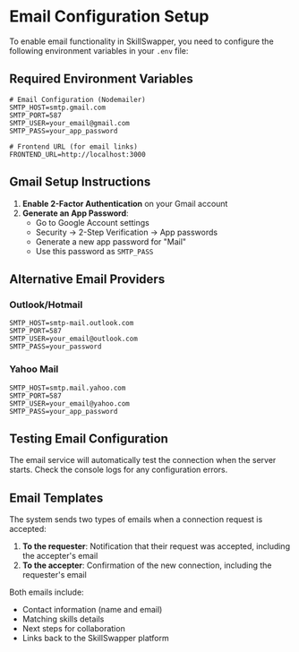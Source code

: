 # Email Configuration Setup

To enable email functionality in SkillSwapper, you need to configure the following environment variables in your `.env` file:

## Required Environment Variables

```env
# Email Configuration (Nodemailer)
SMTP_HOST=smtp.gmail.com
SMTP_PORT=587
SMTP_USER=your_email@gmail.com
SMTP_PASS=your_app_password

# Frontend URL (for email links)
FRONTEND_URL=http://localhost:3000
```

## Gmail Setup Instructions

1. **Enable 2-Factor Authentication** on your Gmail account
2. **Generate an App Password**:
   - Go to Google Account settings
   - Security → 2-Step Verification → App passwords
   - Generate a new app password for "Mail"
   - Use this password as `SMTP_PASS`

## Alternative Email Providers

### Outlook/Hotmail
```env
SMTP_HOST=smtp-mail.outlook.com
SMTP_PORT=587
SMTP_USER=your_email@outlook.com
SMTP_PASS=your_password
```

### Yahoo Mail
```env
SMTP_HOST=smtp.mail.yahoo.com
SMTP_PORT=587
SMTP_USER=your_email@yahoo.com
SMTP_PASS=your_app_password
```

## Testing Email Configuration

The email service will automatically test the connection when the server starts. Check the console logs for any configuration errors.

## Email Templates

The system sends two types of emails when a connection request is accepted:

1. **To the requester**: Notification that their request was accepted, including the accepter's email
2. **To the accepter**: Confirmation of the new connection, including the requester's email

Both emails include:
- Contact information (name and email)
- Matching skills details
- Next steps for collaboration
- Links back to the SkillSwapper platform













